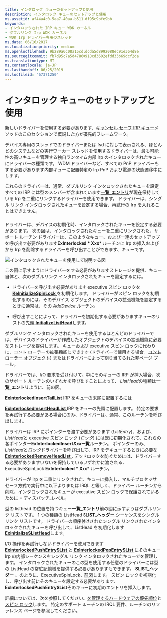 ```yaml
---
title: インタロック キューのセットアップと使用
description: インタロック キューのセットアップと使用
ms.assetid: af44a4c0-5aa7-40aa-b511-df95c9bfe9bb
keywords:
- インタロックされた IRP キュー WDK カーネル
- ダブルリンク Irp WDK カーネル
- WDK Irp ドライバー専用のスレッド
ms.date: 06/16/2017
ms.localizationpriority: medium
ms.openlocfilehash: 9b289a6c08a15cd1dcda5d8992088ec91e364d8e
ms.sourcegitcommit: fb7d95c7a5d47860918cd3602efdd33b69dcf2da
ms.translationtype: MT
ms.contentlocale: ja-JP
ms.lasthandoff: 06/25/2019
ms.locfileid: "67371250"
---
```

# <a name="setting-up-and-using-interlocked-queues"></a>インタロック キューのセットアップと使用





新しいドライバーを使用する必要があります、[キャンセル セーフ IRP キュー](cancel-safe-irp-queues.md)メソッドのこのセクションで概説した方が優先的フレームワーク。

デバイス専用のスレッドでのドライバーまたは fsd に対して表示される、ほとんどのシステムなどの実行ワーカー スレッドを使用するドライバーは、最も可能性の高いキューを管理する独自ランタイム内部 Irp のインタロックされたキューにドライバーの種類です。 WDM ドライバーなど、すべての PnP ドライバーもする必要があります内部キューに配置特定の Irp PnP および電源の状態遷移中にします。

これらのドライバーは、通常、ダブルリンク インタロックされたキューを設定すべての IRP には型のメンバーが含まれています[**一覧\_エントリ**](https://docs.microsoft.com/windows/desktop/api/ntdef/ns-ntdef-_list_entry)が現在保持している Irp を二重にリンクするドライバーを使用できます。 ドライバーは、シングル リンク インタロックされたキューを設定する場合、再試行の Irp を入れることはできません。

### <a href="" id="ddk-using-an-interlocked-queue-kg"></a>

ドライバーは、デバイスの初期化時、インタロックされたキューを設定する必要があります。 次の図は、インタロックされたキューを二重にリンクされた、サポート ルーチン ドライバーは、このようなキュー、および一連のセットアップを呼び出す必要があります**ExInterlocked * Xxx*** ルーチンに Irp の挿入およびから Irp を削除するドライバーを呼び出すことができます、キューです。

![インタロックされたキューを使用して説明する図](images/3intlokq.png)

この図に示すようにドライバーをする必要がありますストレージを提供、キュー自体と、次のダブルリンク インタロックされたキューを設定するには。

-   ドライバーを呼び出す必要があります executive スピン ロックを[ **KeInitializeSpinLock** ](https://docs.microsoft.com/windows-hardware/drivers/ddi/content/wdm/nf-wdm-keinitializespinlock)を初期化します。 ドライバーがスピン ロックを初期化するのには、そのデバイス オブジェクトのデバイスの拡張機能を設定するときに通常は、その[ *AddDevice* ](https://docs.microsoft.com/windows-hardware/drivers/ddi/content/wdm/nc-wdm-driver_add_device)ルーチン。

-   呼び出すことによって、ドライバーを初期化する必要がありますキューのリストの先頭[ **InitializeListHead**](https://docs.microsoft.com/windows-hardware/drivers/ddi/content/wdm/nf-wdm-initializelisthead)します。

ダブルリンク インタロックされたキューを使用するほとんどのドライバーでは、デバイスのドライバーが作成したオブジェクトのデバイスの拡張機能に必要なストレージを提供します。 キューおよび executive スピン ロックに代わりに、コント ローラーの拡張機能にできます (ドライバーで使用する場合、[コント ローラー オブジェクト](using-controller-objects.md)) またはドライバーによって割り当てられた非ページ プール。

ドライバーでは、I/O 要求を受け付けて、中にそのキューの IRP が挿入場合、次のサポート ルーチンのいずれかを呼び出すことによって、 *ListHead*の種類は**一覧\_エントリ**ように、前の図。

[**ExInterlockedInsertTailList** ](https://msdn.microsoft.com/library/windows/hardware/ff545402) IRP をキューの末尾に配置するには

[**ExInterlockedInsertHeadList** ](https://msdn.microsoft.com/library/windows/hardware/ff545397) IRP をキューの先頭に配置します。 特定の要求を再試行する必要がある場合にのみ、ドライバーは、通常、このルーチンを呼び出します。

ドライバーは IRP にポインターを渡す必要があります (*ListEntry*)、および、 *ListHead*と executive スピン ロック (*ロック*) には既に初期化されて、これらの各ポインター**ExInterlockedInsert*Xxx*一覧**ルーチン。 ポインターのみ、 *ListHead*と*ロック*ドライバーを呼び出して、IRP をデキューするときに必要な[ **ExInterlockedRemoveHeadList** ](https://msdn.microsoft.com/library/windows/hardware/ff545427). デッドロックを防ぐためには、ドライバーする必要がありますいないを保持しているいずれかに渡される、ExecutiveSpinLock **ExInterlocked * Xxx*** ルーチン。

ドライバーが Irp を二重にリンクされた、キューに挿入し、マルチプロセッサ セーフ方式で実行中に以下よりまたは IRQL と等しく、ドライバー ルーチンから削除、インタロックされたキューが executive スピン ロックで保護されているために = ディスパッチ\_レベル。

型の listhead の位置を持つキュー**一覧\_エントリ**前の図に示すようはダブルリンク リストです。 1 つの種類の ListHead [ **SLIST\_ヘッダー** ](https://docs.microsoft.com/windows-hardware/drivers/kernel/eprocess)シーケンスをシングル リンク リストです。 ドライバーの順序付けされたシングル リンクされたインタロックされたキューを呼び出して、ListHead を初期化します[ **ExInitializeSListHead**](https://docs.microsoft.com/windows-hardware/drivers/ddi/content/wdm/nf-wdm-initializeslisthead)します。

I/O 操作を再試行しないドライバーを使用できます[ **ExInterlockedPushEntrySList** ](https://docs.microsoft.com/windows-hardware/drivers/ddi/content/wdm/nf-wdm-exinterlockedpushentryslist)と[ **ExInterlockedPopEntrySList** ](https://docs.microsoft.com/windows-hardware/drivers/ddi/content/wdm/nf-wdm-exinterlockedpopentryslist)にそのキュー Irp の内部シーケンスをシングル リンク インタロックされたキューでを管理します。 インタロックされたキューのこの型を使用する任意のドライバーには型の ListHead の常駐記憶域を提供する必要がありますもできます。 **SLIST\_ヘッダー** 、のように、ExecutiveSpinLock、[前図](#ddk-using-an-interlocked-queue-kg)します。 スピン ロックを初期化し、呼び出す前にそのキューを設定する必要があります、 **ExInterlockedPushEntrySList**そのキューに初期のエントリを挿入します。

詳細については、次を参照してください。[を管理するハードウェアの優先順位](managing-hardware-priorities.md)と[スピン ロック](spin-locks.md)します。 特定のサポート ルーチンの IRQL 要件、ルーチンのリファレンス ページを参照してください。

 

 




